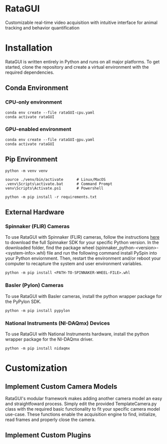 # RataGUI
Customizable real-time video acquisition with intuitive interface for animal tracking and behavior quantification

# Installation
RataGUI is written entirely in Python and runs on all major platforms. To get started, clone the repository and create a virtual environment with the required dependencies.

## Conda Environment

### CPU-only environment
```
conda env create --file rataGUI-cpu.yaml
conda activate rataGUI
```

### GPU-enabled environment
```
conda env create --file rataGUI-gpu.yaml
conda activate rataGUI
```

## Pip Environment
```
python -m venv venv

source ./venv/bin/activate      # Linux/MacOS
.venv\Scripts\activate.bat      # Command Prompt
venv\Scripts\Activate.ps1       # Powershell

python -m pip install -r requirements.txt
```

## External Hardware

### Spinnaker (FLIR) Cameras
To use RataGUI with Spinnaker (FLIR) cameras, follow the instructions [here](https://www.flir.com/products/spinnaker-sdk/) to download the full Spinnaker SDK for your specific Python version. 
In the downloaded folder, find the package wheel (spinnaker_python-\<version\>-\<system-info\>.whl) file and run the following command install PySpin into your Python enviornment. Then, restart the environment and/or reboot your computer to recapture the system and user environment variables.
```
python -m pip install <PATH-TO-SPINNAKER-WHEEL-FILE>.whl
```

### Basler (Pylon) Cameras
To use RataGUI with Basler cameras, install the python wrapper package for the PyPylon SDK. 
```
python -m pip install pypylon
```

### National Instruments (NI-DAQmx) Devices
To use RataGUI with National Instruments hardware, install the python wrapper package for the NI-DAQmx driver.
```
python -m pip install nidaqmx
``` 

# Customization

## Implement Custom Camera Models
RataGUI's modular framework makes adding another camera model an easy and straightfoward process. Simply edit the provided TemplateCamera.py class with the required basic functionality to fit your specific camera model use-case. These functions enable the acquisition engine to find, initialize, read frames and properly close the camera.

## Implement Custom Plugins
